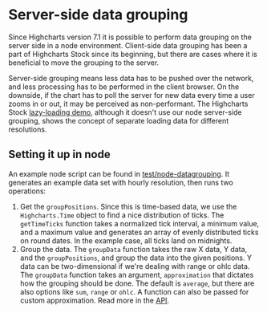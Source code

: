 Server-side data grouping
===

Since Highcharts version 7.1 it is possible to perform data grouping on the server side in a node environment. Client-side data grouping has been a part of Highcharts Stock since its beginning, but there are cases where it is beneficial to move the grouping to the server.

Server-side grouping means less data has to be pushed over the network, and less processing has to be performed in the client browser. On the downside, if the chart has to poll the server for new data every time a user zooms in or out, it may be perceived as non-performant. The Highcharts Stock [lazy-loading demo](https://www.highcharts.com/stock/demo/lazy-loading), although it doesn't use our node server-side grouping, shows the concept of separate loading data for different resolutions.

Setting it up in node
---------------------

An example node script can be found in [test/node-datagrouping](https://github.com/highcharts/highcharts/blob/67b64d7e0fe7332e89f53ebb49a73321d10c0e77/test/node-datagrouping.js). It generates an example data set with hourly resolution, then runs two operations:

1.  Get the `groupPositions`. Since this is time-based data, we use the `Highcharts.Time` object to find a nice distribution of ticks. The `getTimeTicks` function takes a normalized tick interval, a minimum value, and a maximum value and generates an array of evenly distributed ticks on round dates. In the example case, all ticks land on midnights.
2.  Group the data. The `groupData` function takes the raw X data, Y data, and the `groupPositions`, and group the data into the given positions. Y data can be two-dimensional if we're dealing with range or ohlc data. The `groupData` function takes an argument, `approximation` that dictates how the grouping should be done. The default is `average`, but there are also options like `sum`, `range` or `ohlc`. A function can also be passed for custom approximation. Read more in the [API](https://api.highcharts.com/highstock/series.line.dataGrouping.approximation).
